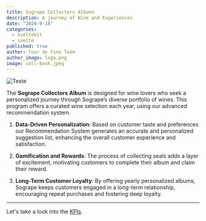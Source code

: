 ```yaml
---
title: Sogrape Collectors Albumn
description: A journey of Wine and Experiences
date: "2024-9-18"
categories:
  - sveltekit
  - svelte
published: true
author: Tour de Vino Team
author_image: logo.png
image: coll-book.jpeg
---
```


![Teste](coll-diagram-v2.png)

The **Sogrape Collectors Album** is designed for wine lovers who seek a personalized journey through Sogrape’s diverse portfolio of wines. This program offers a curated wine selection each year, using our advanced recommendation system.<!--To take part, customers simply fill out a form, providing details about their preferences, interests, and personal data, which helps Sogrape create a fully customized experience for them. The goal is to keep customers engaged by providing yearly recommendations and incentivizing them to complete their album with exclusive rewards.-->

1. **Data-Driven Personalization**:
   Based on customer taste and preferences our Recommendation System generates an accurate and personalized suggestion list, enhancing the overall customer experience and satisfaction.

2. **Gamification and Rewards**: The process of collecting seals adds a layer of excitement, motivating customers to complete their album and claim their reward.

3. **Long-Term Customer Loyalty**: By offering yearly personalized albums, Sogrape keeps customers engaged in a long-term relationship, encouraging repeat purchases and fostering deep loyalty.

<!--1. **Annual Wine Selection**:
   Each year, customers receive a **tailored wine album** filled with recommended wines chosen based on their tastes and preferences. The selection is personalized using data collected from previous purchases, feedback, and preferences provided in the initial form. This album serves as a guide to explore new wines each year, ensuring that the recommendations are always relevant to the customer’s evolving tastes.

2. **Collect and Earn**:
   For every wine purchased directly through Sogrape, customers receive a **seal** to place in their album.

3. **Completion and Rewards**:
   Once customers fill their album with all the stickers by purchasing each recommended wine, they earn an exclusive reward. This could range from a rare wine bottle to special experiences offered by Sogrape, creating a long-term engagement that extends beyond a single purchase and fostering a lasting relationship with the brand.

4. **Long-Term Customer Loyalty**: By offering yearly personalized albums, Sogrape keeps customers engaged in a long-term relationship, encouraging repeat purchases and fostering deep loyalty.

<!--## Key Benefits:

- **Long-Term Customer Loyalty**: By offering yearly personalized albums, Sogrape keeps customers engaged in a long-term relationship, encouraging repeat purchases and fostering deep loyalty.
- **Data-Driven Personalization**: Leveraging customer data gathered through the initial form, purchase history, and feedback, Sogrape makes more accurate and personalized recommendations, enhancing the overall customer experience and satisfaction.
- **Gamification and Rewards**: The process of collecting stickers or pins adds a layer of excitement, motivating customers to complete their album and claim their reward, fostering a sense of achievement.
- **Revenue Growth**: With a yearly focus on personalized recommendations, the album encourages customers to purchase directly from Sogrape, leading to increased sales and deeper engagement with the brand.-->

---

Let's take a look into the [KPIs](/kpis-post).

